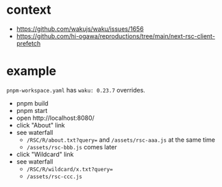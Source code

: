 # context

- https://github.com/wakujs/waku/issues/1656
- https://github.com/hi-ogawa/reproductions/tree/main/next-rsc-client-prefetch

# example

`pnpm-workspace.yaml` has `waku: 0.23.7` overrides.

- pnpm build
- pnpm start
- open http://localhost:8080/
- click "About" link
- see waterfall
  - `/RSC/R/about.txt?query=` and `/assets/rsc-aaa.js` at the same time
  - `/assets/rsc-bbb.js` comes later
- click "Wildcard" link
- see waterfall
  - `/RSC/R/wildcard/x.txt?query=`
  - `/assets/rsc-ccc.js`
